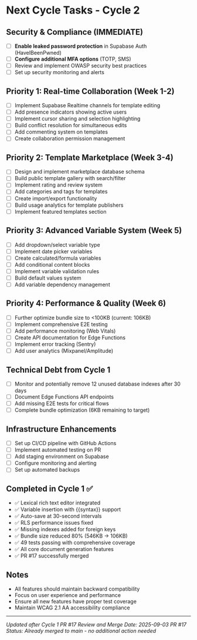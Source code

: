 # Next Cycle Tasks - Cycle 2

## Security & Compliance (IMMEDIATE)
- [ ] **Enable leaked password protection** in Supabase Auth (HaveIBeenPwned)
- [ ] **Configure additional MFA options** (TOTP, SMS)
- [ ] Review and implement OWASP security best practices
- [ ] Set up security monitoring and alerts

## Priority 1: Real-time Collaboration (Week 1-2)
- [ ] Implement Supabase Realtime channels for template editing
- [ ] Add presence indicators showing active users
- [ ] Implement cursor sharing and selection highlighting
- [ ] Build conflict resolution for simultaneous edits
- [ ] Add commenting system on templates
- [ ] Create collaboration permission management

## Priority 2: Template Marketplace (Week 3-4)
- [ ] Design and implement marketplace database schema
- [ ] Build public template gallery with search/filter
- [ ] Implement rating and review system
- [ ] Add categories and tags for templates
- [ ] Create import/export functionality
- [ ] Build usage analytics for template publishers
- [ ] Implement featured templates section

## Priority 3: Advanced Variable System (Week 5)
- [ ] Add dropdown/select variable type
- [ ] Implement date picker variables
- [ ] Create calculated/formula variables
- [ ] Add conditional content blocks
- [ ] Implement variable validation rules
- [ ] Build default values system
- [ ] Add variable dependency management

## Priority 4: Performance & Quality (Week 6)
- [ ] Further optimize bundle size to <100KB (current: 106KB)
- [ ] Implement comprehensive E2E testing
- [ ] Add performance monitoring (Web Vitals)
- [ ] Create API documentation for Edge Functions
- [ ] Implement error tracking (Sentry)
- [ ] Add user analytics (Mixpanel/Amplitude)

## Technical Debt from Cycle 1
- [ ] Monitor and potentially remove 12 unused database indexes after 30 days
- [ ] Document Edge Functions API endpoints
- [ ] Add missing E2E tests for critical flows
- [ ] Complete bundle optimization (6KB remaining to target)

## Infrastructure Enhancements
- [ ] Set up CI/CD pipeline with GitHub Actions
- [ ] Implement automated testing on PR
- [ ] Add staging environment on Supabase
- [ ] Configure monitoring and alerting
- [ ] Set up automated backups

## Completed in Cycle 1 ✅
- ✅ Lexical rich text editor integrated
- ✅ Variable insertion with {{syntax}} support
- ✅ Auto-save at 30-second intervals
- ✅ RLS performance issues fixed
- ✅ Missing indexes added for foreign keys
- ✅ Bundle size reduced 80% (546KB → 106KB)
- ✅ 49 tests passing with comprehensive coverage
- ✅ All core document generation features
- ✅ PR #17 successfully merged

## Notes
- All features should maintain backward compatibility
- Focus on user experience and performance
- Ensure all new features have proper test coverage
- Maintain WCAG 2.1 AA accessibility compliance

---
*Updated after Cycle 1 PR #17 Review and Merge*
*Date: 2025-09-03*
*PR #17 Status: Already merged to main - no additional action needed*